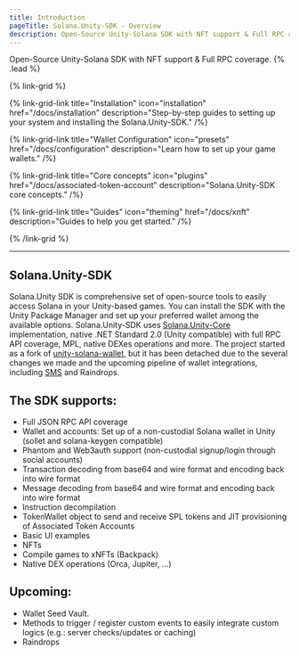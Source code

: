 ```yaml
---
title: Introduction
pageTitle: Solana.Unity-SDK - Overview
description: Open-Source Unity-Solana SDK with NFT support & Full RPC coverage.
---
```


Open-Source Unity-Solana SDK with NFT support & Full RPC coverage. {% .lead %}

{% link-grid %}

{% link-grid-link title="Installation" icon="installation" href="/docs/installation" description="Step-by-step guides to setting up your system and installing the Solana.Unity-SDK." /%}

{% link-grid-link title="Wallet Configuration" icon="presets" href="/docs/configuration" description="Learn how to set up your game wallets." /%}

{% link-grid-link title="Core concepts" icon="plugins" href="/docs/associated-token-account" description="Solana.Unity-SDK core concepts." /%}

{% link-grid-link title="Guides" icon="theming" href="/docs/xnft" description="Guides to help you get started." /%}

{% /link-grid %}

---

## Solana.Unity-SDK

Solana.Unity SDK is comprehensive set of open-source tools to easily access Solana in your Unity-based games.
You can install the SDK with the Unity Package Manager and set up your preferred wallet among the available options.
Solana.Unity-SDK uses [Solana.Unity-Core](https://github.com/garbles-labs/Solana.Unity-Core) implementation, native .NET Standard 2.0 (Unity compatible) with full RPC API coverage, MPL, native DEXes operations and more.
The project started as a fork of [unity-solana-wallet](https://github.com/allartprotocol/unity-solana-wallet), but it has been detached due to the several changes we made and the upcoming pipeline of wallet integrations, including [SMS](https://github.com/solana-mobile/solana-mobile-stack-sdk) and Raindrops. 

## The SDK supports:
- Full JSON RPC API coverage
- Wallet and accounts: Set up of a non-custodial Solana wallet in Unity (sollet and solana-keygen compatible)
- Phantom and Web3auth support (non-custodial signup/login through social accounts)
- Transaction decoding from base64 and wire format and encoding back into wire format
- Message decoding from base64 and wire format and encoding back into wire format
- Instruction decompilation
- TokenWallet object to send and receive SPL tokens and JIT provisioning of Associated Token Accounts
- Basic UI examples
- NFTs
- Compile games to xNFTs (Backpack)
- Native DEX operations (Orca, Jupiter, ...)

## Upcoming:
- Wallet Seed Vault.
- Methods to trigger / register custom events to easily integrate custom logics (e.g.: server checks/updates or caching)
- Raindrops
